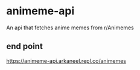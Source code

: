 # animeme-api
An api that fetches anime memes from r/Animemes


## end point

https://animeme-api.arkaneel.repl.co/animemes
